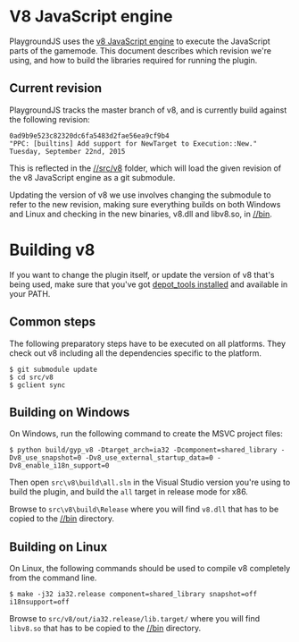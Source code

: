# V8 JavaScript engine
PlaygroundJS uses the [v8 JavaScript engine](https://code.google.com/p/v8/) to execute the JavaScript parts of the gamemode. This document describes which revision we're using, and how to build the libraries required for running the plugin.

## Current revision
PlaygroundJS tracks the master branch of v8, and is currently build against the following revision:

    0ad9b9e523c82320dc6fa5483d2fae56ea9cf9b4
    "PPC: [builtins] Add support for NewTarget to Execution::New."
    Tuesday, September 22nd, 2015

This is reflected in the [//src/v8](/src/v8) folder, which will load the given revision of the v8 JavaScript engine as a git submodule.

Updating the version of v8 we use involves changing the submodule to refer to the new revision, making sure everything builds on both Windows and Linux and checking in the new binaries, v8.dll and libv8.so, in [//bin](/bin).

# Building v8
If you want to change the plugin itself, or update the version of v8 that's being used, make sure that you've got [depot_tools installed](https://dev.chromium.org/developers/how-tos/install-depot-tools) and available in your PATH.

## Common steps
The following preparatory steps have to be executed on all platforms. They check out v8 including all the dependencies specific to the platform.

    $ git submodule update
    $ cd src/v8
    $ gclient sync

## Building on Windows
On Windows, run the following command to create the MSVC project files:

    $ python build/gyp_v8 -Dtarget_arch=ia32 -Dcomponent=shared_library -Dv8_use_snapshot=0 -Dv8_use_external_startup_data=0 -Dv8_enable_i18n_support=0

Then open `src\v8\build\all.sln` in the Visual Studio version you're using to build the plugin, and build the `all` target in release mode for x86.

Browse to `src\v8\build\Release` where you will find `v8.dll` that has to be copied to the [//bin](/bin) directory.

## Building on Linux
On Linux, the following commands should be used to compile v8 completely from the command line.

    $ make -j32 ia32.release component=shared_library snapshot=off i18nsupport=off

Browse to `src/v8/out/ia32.release/lib.target/` where you will find `libv8.so` that has to be copied to the [//bin](/bin) directory.

